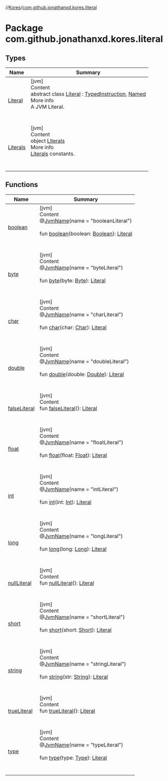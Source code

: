 //[Kores](../index.md)/[com.github.jonathanxd.kores.literal](index.md)



# Package com.github.jonathanxd.kores.literal  


## Types  
  
|  Name|  Summary| 
|---|---|
| <a name="com.github.jonathanxd.kores.literal/Literal///PointingToDeclaration/"></a>[Literal](-literal/index.md)| <a name="com.github.jonathanxd.kores.literal/Literal///PointingToDeclaration/"></a>[jvm]  <br>Content  <br>abstract class [Literal](-literal/index.md) : [TypedInstruction](../com.github.jonathanxd.kores.base/-typed-instruction/index.md), [Named](../com.github.jonathanxd.kores.base/-named/index.md)  <br>More info  <br>A JVM Literal.  <br><br><br>
| <a name="com.github.jonathanxd.kores.literal/Literals///PointingToDeclaration/"></a>[Literals](-literals/index.md)| <a name="com.github.jonathanxd.kores.literal/Literals///PointingToDeclaration/"></a>[jvm]  <br>Content  <br>object [Literals](-literals/index.md)  <br>More info  <br>[Literals](-literal/index.md) constants.  <br><br><br>


## Functions  
  
|  Name|  Summary| 
|---|---|
| <a name="com.github.jonathanxd.kores.literal//boolean/#kotlin.Boolean/PointingToDeclaration/"></a>[boolean](boolean.md)| <a name="com.github.jonathanxd.kores.literal//boolean/#kotlin.Boolean/PointingToDeclaration/"></a>[jvm]  <br>Content  <br>@[JvmName](https://kotlinlang.org/api/latest/jvm/stdlib/kotlin.jvm/-jvm-name/index.html)(name = "booleanLiteral")  <br>  <br>fun [boolean](boolean.md)(boolean: [Boolean](https://kotlinlang.org/api/latest/jvm/stdlib/kotlin/-boolean/index.html)): [Literal](-literal/index.md)  <br><br><br>
| <a name="com.github.jonathanxd.kores.literal//byte/#kotlin.Byte/PointingToDeclaration/"></a>[byte](byte.md)| <a name="com.github.jonathanxd.kores.literal//byte/#kotlin.Byte/PointingToDeclaration/"></a>[jvm]  <br>Content  <br>@[JvmName](https://kotlinlang.org/api/latest/jvm/stdlib/kotlin.jvm/-jvm-name/index.html)(name = "byteLiteral")  <br>  <br>fun [byte](byte.md)(byte: [Byte](https://kotlinlang.org/api/latest/jvm/stdlib/kotlin/-byte/index.html)): [Literal](-literal/index.md)  <br><br><br>
| <a name="com.github.jonathanxd.kores.literal//char/#kotlin.Char/PointingToDeclaration/"></a>[char](char.md)| <a name="com.github.jonathanxd.kores.literal//char/#kotlin.Char/PointingToDeclaration/"></a>[jvm]  <br>Content  <br>@[JvmName](https://kotlinlang.org/api/latest/jvm/stdlib/kotlin.jvm/-jvm-name/index.html)(name = "charLiteral")  <br>  <br>fun [char](char.md)(char: [Char](https://kotlinlang.org/api/latest/jvm/stdlib/kotlin/-char/index.html)): [Literal](-literal/index.md)  <br><br><br>
| <a name="com.github.jonathanxd.kores.literal//double/#kotlin.Double/PointingToDeclaration/"></a>[double](double.md)| <a name="com.github.jonathanxd.kores.literal//double/#kotlin.Double/PointingToDeclaration/"></a>[jvm]  <br>Content  <br>@[JvmName](https://kotlinlang.org/api/latest/jvm/stdlib/kotlin.jvm/-jvm-name/index.html)(name = "doubleLiteral")  <br>  <br>fun [double](double.md)(double: [Double](https://kotlinlang.org/api/latest/jvm/stdlib/kotlin/-double/index.html)): [Literal](-literal/index.md)  <br><br><br>
| <a name="com.github.jonathanxd.kores.literal//falseLiteral/#/PointingToDeclaration/"></a>[falseLiteral](false-literal.md)| <a name="com.github.jonathanxd.kores.literal//falseLiteral/#/PointingToDeclaration/"></a>[jvm]  <br>Content  <br>fun [falseLiteral](false-literal.md)(): [Literal](-literal/index.md)  <br><br><br>
| <a name="com.github.jonathanxd.kores.literal//float/#kotlin.Float/PointingToDeclaration/"></a>[float](float.md)| <a name="com.github.jonathanxd.kores.literal//float/#kotlin.Float/PointingToDeclaration/"></a>[jvm]  <br>Content  <br>@[JvmName](https://kotlinlang.org/api/latest/jvm/stdlib/kotlin.jvm/-jvm-name/index.html)(name = "floatLiteral")  <br>  <br>fun [float](float.md)(float: [Float](https://kotlinlang.org/api/latest/jvm/stdlib/kotlin/-float/index.html)): [Literal](-literal/index.md)  <br><br><br>
| <a name="com.github.jonathanxd.kores.literal//int/#kotlin.Int/PointingToDeclaration/"></a>[int](int.md)| <a name="com.github.jonathanxd.kores.literal//int/#kotlin.Int/PointingToDeclaration/"></a>[jvm]  <br>Content  <br>@[JvmName](https://kotlinlang.org/api/latest/jvm/stdlib/kotlin.jvm/-jvm-name/index.html)(name = "intLiteral")  <br>  <br>fun [int](int.md)(int: [Int](https://kotlinlang.org/api/latest/jvm/stdlib/kotlin/-int/index.html)): [Literal](-literal/index.md)  <br><br><br>
| <a name="com.github.jonathanxd.kores.literal//long/#kotlin.Long/PointingToDeclaration/"></a>[long](long.md)| <a name="com.github.jonathanxd.kores.literal//long/#kotlin.Long/PointingToDeclaration/"></a>[jvm]  <br>Content  <br>@[JvmName](https://kotlinlang.org/api/latest/jvm/stdlib/kotlin.jvm/-jvm-name/index.html)(name = "longLiteral")  <br>  <br>fun [long](long.md)(long: [Long](https://kotlinlang.org/api/latest/jvm/stdlib/kotlin/-long/index.html)): [Literal](-literal/index.md)  <br><br><br>
| <a name="com.github.jonathanxd.kores.literal//nullLiteral/#/PointingToDeclaration/"></a>[nullLiteral](null-literal.md)| <a name="com.github.jonathanxd.kores.literal//nullLiteral/#/PointingToDeclaration/"></a>[jvm]  <br>Content  <br>fun [nullLiteral](null-literal.md)(): [Literal](-literal/index.md)  <br><br><br>
| <a name="com.github.jonathanxd.kores.literal//short/#kotlin.Short/PointingToDeclaration/"></a>[short](short.md)| <a name="com.github.jonathanxd.kores.literal//short/#kotlin.Short/PointingToDeclaration/"></a>[jvm]  <br>Content  <br>@[JvmName](https://kotlinlang.org/api/latest/jvm/stdlib/kotlin.jvm/-jvm-name/index.html)(name = "shortLiteral")  <br>  <br>fun [short](short.md)(short: [Short](https://kotlinlang.org/api/latest/jvm/stdlib/kotlin/-short/index.html)): [Literal](-literal/index.md)  <br><br><br>
| <a name="com.github.jonathanxd.kores.literal//string/#kotlin.String/PointingToDeclaration/"></a>[string](string.md)| <a name="com.github.jonathanxd.kores.literal//string/#kotlin.String/PointingToDeclaration/"></a>[jvm]  <br>Content  <br>@[JvmName](https://kotlinlang.org/api/latest/jvm/stdlib/kotlin.jvm/-jvm-name/index.html)(name = "stringLiteral")  <br>  <br>fun [string](string.md)(str: [String](https://kotlinlang.org/api/latest/jvm/stdlib/kotlin/-string/index.html)): [Literal](-literal/index.md)  <br><br><br>
| <a name="com.github.jonathanxd.kores.literal//trueLiteral/#/PointingToDeclaration/"></a>[trueLiteral](true-literal.md)| <a name="com.github.jonathanxd.kores.literal//trueLiteral/#/PointingToDeclaration/"></a>[jvm]  <br>Content  <br>fun [trueLiteral](true-literal.md)(): [Literal](-literal/index.md)  <br><br><br>
| <a name="com.github.jonathanxd.kores.literal//type/#java.lang.reflect.Type/PointingToDeclaration/"></a>[type](type.md)| <a name="com.github.jonathanxd.kores.literal//type/#java.lang.reflect.Type/PointingToDeclaration/"></a>[jvm]  <br>Content  <br>@[JvmName](https://kotlinlang.org/api/latest/jvm/stdlib/kotlin.jvm/-jvm-name/index.html)(name = "typeLiteral")  <br>  <br>fun [type](type.md)(type: [Type](https://docs.oracle.com/javase/8/docs/api/java/lang/reflect/Type.html)): [Literal](-literal/index.md)  <br><br><br>

